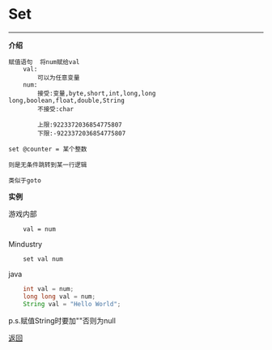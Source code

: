# Set

---

**介绍**

    赋值语句  将num赋给val
        val:
            可以为任意变量
        num:
            接受:变量,byte,short,int,long,long long,boolean,float,double,String
            不接受:char

            上限:9223372036854775807
            下限:-9223372036854775807

    set @counter = 某个整数

    则是无条件跳转到某一行逻辑

    类似于goto

**实例**

游戏内部
```
    val = num
```
Mindustry
```
    set val num
```
java
```java
    int val = num;
    long long val = num;
    String val = "Hello World";
```
p.s.赋值String时要加""否则为null

[返回](https://lanluz.github.io/Mindustry-guide/)